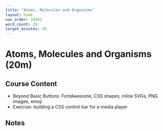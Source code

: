 ```yaml
---
title: "Atoms, Molecules and Organisms"
layout: home
nav_order: 10301
word_count: 29
target_minutes: 20
---
```

# Atoms, Molecules and Organisms (20m)

## Course Content

- Beyond Basic Buttons: FontAwesome, CSS shapes, inline SVGs, PNG images, emoji
- Exercise: building a CSS control bar for a media player

## Notes













